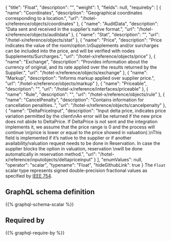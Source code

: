 {
  "title": "Float",
  "description": "",
  "weight": 1,
  "fields": null,
  "requireby": [
    {
      "name": "Coordinates",
      "description": "Geographical coordinates corresponding to a location.",
      "url": "/hotel-x/reference/objects/coordinates"
    },
    {
      "name": "AuditData",
      "description": "Data sent and received in the supplier’s native format.",
      "url": "/hotel-x/reference/objects/auditdata"
    },
    {
      "name": "Stat",
      "description": "",
      "url": "/hotel-x/reference/objects/stat"
    },
    {
      "name": "Price",
      "description": "Price indicates the value of the room/option.\nSupplements and/or surcharges can be included into the price, and will be verified with nodes Supplements/Surcharges.",
      "url": "/hotel-x/reference/objects/price"
    },
    {
      "name": "Exchange",
      "description": "Provides information about the currency of original, and its rate applied over the results returned by the Supplier.",
      "url": "/hotel-x/reference/objects/exchange"
    },
    {
      "name": "Markup",
      "description": "Informs markup applied over supplier price.",
      "url": "/hotel-x/reference/objects/markup"
    },
    {
      "name": "Priceable",
      "description": "",
      "url": "/hotel-x/reference/interfaces/priceable"
    },
    {
      "name": "Rule",
      "description": "",
      "url": "/hotel-x/reference/objects/rule"
    },
    {
      "name": "CancelPenalty",
      "description": "Contains information for cancellation penalities..",
      "url": "/hotel-x/reference/objects/cancelpenalty"
    },
    {
      "name": "DeltaPriceInput",
      "description": "Input delta price, indicates price variation permitted by the client\nAn error will be returned if the new price does not abide to DeltaPrice. If DeltaPrice is not sent and the integration implements it, we assume that the price range is 0 and the process will continue \n(price is lower or equal to the price showed in valuation).\nThis field is implemented if it’s native to the supplier or if another availability/valuation request needs to be done in Reservation. In case the supplier blocks the option in valuation, reservation \nwill be done automatically in reservation method.",
      "url": "/hotel-x/reference/inputobjects/deltapriceinput"
    }
  ],
  "enumValues": null,
  "operator": "scalar",
  "typename": "Float",
  "hideGithubLink": true
}
The `Float` scalar type represents signed double-precision fractional values as specified by [IEEE 754](http://en.wikipedia.org/wiki/IEEE_floating_point). 
## GraphQL schema definition

{{% graphql-schema-scalar %}}

## Required by

{{% graphql-require-by %}}
